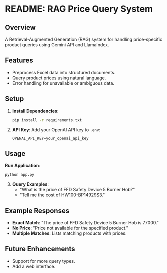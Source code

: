 # README: RAG Price Query System

## Overview
A Retrieval-Augmented Generation (RAG) system for handling price-specific product queries using Gemini API and LlamaIndex.

## Features
- Preprocess Excel data into structured documents.
- Query product prices using natural language.
- Error handling for unavailable or ambiguous data.

## Setup
1. **Install Dependencies**:
   ```bash
   pip install -r requirements.txt
   ```
2. **API Key**: Add your OpenAI API key to `.env`:
   ```
   OPENAI_API_KEY=your_openai_api_key
   ```

## Usage

 **Run Application**:
   ```bash
   python app.py
   ```
3. **Query Examples**:
   - "What is the price of FFD Safety Device 5 Burner Hob?"
   - "Tell me the cost of HW100-BP14929S3."

## Example Responses
- **Exact Match**: "The price of FFD Safety Device 5 Burner Hob is 77000."
- **No Price**: "Price not available for the specified product."
- **Multiple Matches**: Lists matching products with prices.

## Future Enhancements
- Support for more query types.
- Add a web interface.


